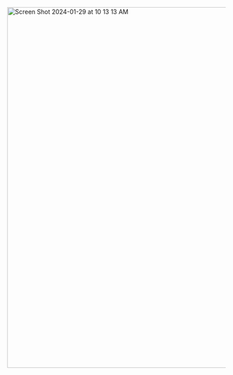 <img width="831" alt="Screen Shot 2024-01-29 at 10 13 13 AM" src="https://github.com/MattHatwey/SeedStore/assets/65838701/139aa66d-480d-43ca-a712-8f5cee63c095">
